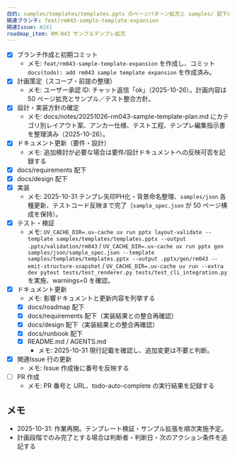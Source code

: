 ```yaml
---
目的: samples/templates/templates.pptx のページパターン拡充と samples/ 配下のバリエーション追加
関連ブランチ: feat/rm043-sample-template-expansion
関連Issue: #241
roadmap_item: RM-043 サンプルテンプレ拡充
---
```


- [x] ブランチ作成と初期コミット
  - メモ: `feat/rm043-sample-template-expansion` を作成し、コミット `docs(todo): add rm043 sample template expansion` を作成済み。
- [x] 計画策定（スコープ・前提の整理）
  - メモ: ユーザー承認 ID: チャット返信「ok」（2025-10-26）。計画内容は 50 ページ拡充とサンプル／テスト整合方針。
- [x] 設計・実装方針の確定
  - メモ: docs/notes/20251026-rm043-sample-template-plan.md にカテゴリ別レイアウト案、アンカー仕様、テスト工程、テンプレ編集指示書を整理済み（2025-10-26）。
- [x] ドキュメント更新（要件・設計）
  - メモ: 追加検討が必要な場合は要件/設計ドキュメントへの反映可否を記録する
- [x] docs/requirements 配下
- [x] docs/design 配下
- [x] 実装
  - メモ: 2025-10-31 テンプレ矢印PH化・背景命名整理、`samples/json` 各種更新、テストコード反映まで完了（`sample_spec.json` が 50 ページ構成を保持）。
- [x] テスト・検証
  - メモ: `UV_CACHE_DIR=.uv-cache uv run pptx layout-validate --template samples/templates/templates.pptx --output .pptx/validation/rm043` / `UV_CACHE_DIR=.uv-cache uv run pptx gen samples/json/sample_spec.json --template samples/templates/templates.pptx --output .pptx/gen/rm043 --emit-structure-snapshot` / `UV_CACHE_DIR=.uv-cache uv run --extra dev pytest tests/test_renderer.py tests/test_cli_integration.py` を実施、warnings=0 を確認。
- [x] ドキュメント更新
  - メモ: 影響ドキュメントと更新内容を列挙する
  - [x] docs/roadmap 配下
  - [x] docs/requirements 配下（実装結果との整合再確認）
  - [x] docs/design 配下（実装結果との整合再確認）
  - [x] docs/runbook 配下
  - [x] README.md / AGENTS.md
    - メモ: 2025-10-31 現行記載を確認し、追加変更は不要と判断。
- [x] 関連Issue 行の更新
  - メモ: Issue 作成後に番号を反映する
- [ ] PR 作成
  - メモ: PR 番号と URL、todo-auto-complete の実行結果を記録する

## メモ
- 2025-10-31: 作業再開。テンプレート検証・サンプル拡張を順次実施予定。
- 計画段階でのみ完了とする場合は判断者・判断日・次のアクション条件を追記する
